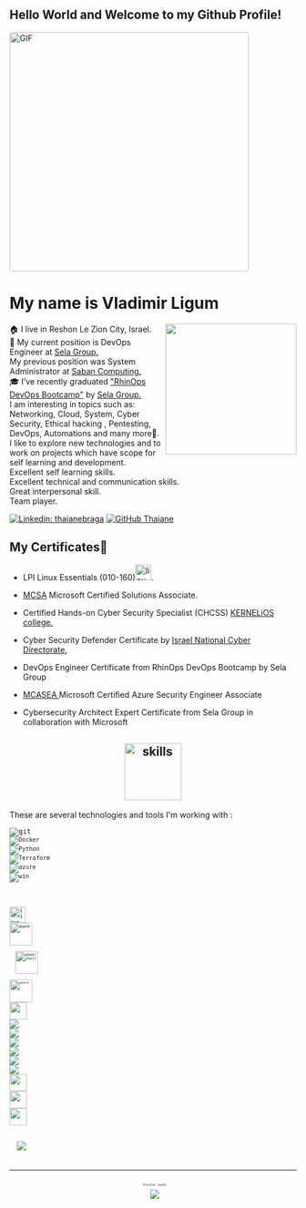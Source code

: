 ## Hello World and Welcome to my Github Profile!

<img style="border-radius: 0.25rem" align="center" alt="GIF" src="https://github.com/abhisheknaiidu/abhisheknaiidu/blob/master/code.gif?raw=true" width="420"/>


# My name is Vladimir Ligum


<img align='right' src="https://media.giphy.com/media/M9gbBd9nbDrOTu1Mqx/giphy.gif" width="230">
🏠 I live in Reshon Le Zion City, Israel. <br/>
💼 My current position is DevOps Engineer at <a href="https://www.sela.co.il/">Sela Group.</a> <br/> 
My previous position was System Administrator at <a href="https://www.sabancom.co.il/">Saban Computing.</a> <br/>
🎓 I’ve recently graduated <a href="https://rhinops.io/"> "RhinOps DevOps Bootcamp"</a> by <a href="https://www.sela.co.il/">Sela Group.</a> <br/>
I am interesting in topics such as: Networking, Cloud, System, Cyber Security, Ethical hacking , Pentesting, DevOps, Automations and many more🚀. <br/>
I like to explore new technologies and to work on projects which have scope for self learning and development. <br/>
Excellent self learning skills.<br/>
Excellent technical and communication skills.<br/>
Great interpersonal skill.<br/>
Team player.<br/>
 


[![Linkedin: thaianebraga](https://img.shields.io/badge/-ligum-blue?style=flat-square&logo=Linkedin&logoColor=white&link=https://www.linkedin.com/in/vladimir-ligum-73269580/)](https://www.linkedin.com/in/vladimir-ligum-73269580/)
[![GitHub Thaiane](https://img.shields.io/github/followers/ligum?label=follow&style=social)](https://github.com/ligum)

 
<h2>My Certificates🚀</h2>

- LPI Linux Essentials (010-160)<img title="linux" alt="linux" src="https://raw.githubusercontent.com/Thomas-George-T/Thomas-George-T/master/assets/linux-tux.svg" width="28" />. <br/>
- <a href="https://docs.microsoft.com/en-us/certifications/mcsa-windows-server-2016-certification/">MCSA</a> Microsoft Certified Solutions Associate.

 
- Certified Hands-on Cyber Security Specialist (CHCSS) <a href="https://www.kernelios.com/">KERNELiOS college. </a> <br/> <a href="https://www.thoughtworks.com"></a>

- Cyber Security Defender Certificate by <a href="https://www.gov.il/en/departments/israel_national_cyber_directorate/govil-landing-page">Israel National Cyber Directorate. </a>

- DevOps Engineer Certificate from RhinOps DevOps Bootcamp by Sela Group

- <a href="https://docs.microsoft.com/en-us/certifications/azure-security-engineer/">MCASEA </a> Microsoft Certified Azure Security Engineer Associate

- Cybersecurity Architect Expert Certificate from Sela Group in collaboration with Microsoft 

 <h2 align="center">
  <img src="https://img.shields.io/badge/SKILLS-4169E1.svg?&logoColor=white" alt="skills" width="100"/>
</h2>
 
These are several technologies and tools I'm working with :
</p>
<code><img alt="git" src="https://img.shields.io/badge/-Git-F05032?style=flat-square&logo=git&logoColor=white" />
<code><img alt="Docker" src="https://img.shields.io/badge/-Docker-46a2f1?style=flat-square&logo=docker&logoColor=white" />
<img alt="Python" src="https://img.shields.io/badge/Python-3776AB?style=flat-square&logo=python&logoColor=white" />
<img alt="Terraform" src="https://badgen.net/badge/icon/terraform?icon=terraform&label" />
<img alt="azure" src="https://user-images.githubusercontent.com/47865329/139946401-c430e531-d1e6-47e5-ae1d-0b8b49886f8f.png" />
<img alt="win" src="https://img.shields.io/badge/Windows-0078D6?style=for-the-badge&logo=windows&logoColor=white" />
</p>                                                                                                                                                                                                                                                                                                                                                                                                                                                 
</p>
<code><img title="linux" alt="linux" src="https://raw.githubusercontent.com/Thomas-George-T/Thomas-George-T/master/assets/linux-tux.svg" width="28" />
<code><img src="https://www.vectorlogo.zone/logos/gnu_bash/gnu_bash-icon.svg" alt="bash" width="40" height="40"/>
<code><img style="margin: 10px" src="https://profilinator.rishav.dev/skills-assets/powershell.png" alt="powershell" width="40" height="40" />
<code><img src="https://www.vectorlogo.zone/logos/microsoft_azure/microsoft_azure-icon.svg" alt="azure" width="40" height="40" />
<code><img height="30" src="https://raw.githubusercontent.com/dereknguyen269/dereknguyen269/master/images/postgresql.png"></code>
<a href="https://git-scm.com/" title="Git"><img src="https://raw.githubusercontent.com/hussainweb/hussainweb/main/icons/git.png" /></a>
<a href="https://www.python.org/" title="Python"><img src="https://raw.githubusercontent.com/hussainweb/hussainweb/main/icons/python.png" /></a>
<a href="https://www.docker.com/" title="Docker"><img src="https://raw.githubusercontent.com/hussainweb/hussainweb/main/icons/docker.png" /></a>
<a href="https://www.terraform.io/" title="Terraform"><img src="https://raw.githubusercontent.com/hussainweb/hussainweb/main/icons/terraform.png" /></a>
<a href="https://www.ansible.com/" title="Ansible"><img src="https://raw.githubusercontent.com/hussainweb/hussainweb/main/icons/ansible.png" /></a>
<a href="https://code.visualstudio.com/" title="Visual Studio Code"><img src="https://raw.githubusercontent.com/hussainweb/hussainweb/main/icons/vscode.png" /></a>
<code><img height="30" src="https://raw.githubusercontent.com/dereknguyen269/dereknguyen269/master/images/html.png"></code>
<code><img height="30" src="https://raw.githubusercontent.com/dereknguyen269/dereknguyen269/master/images/css3.png"></code>
<code><img height="30" src="https://raw.githubusercontent.com/dereknguyen269/dereknguyen269/master/images/js.png"></code>
</p>

                                                                                                                 
<p>
   &nbsp;<img align="center" src="https://github-readme-stats.vercel.app/api?username=ligum&&show_icons=true&title_color=ffffff&icon_color=00ff00&text_color=ffffff&bg_color=151515" /></p>
<p>
                                                                                                                                                                                                                       
---
<p align="center"> 
  Visitor count<br>
  <img src="https://profile-counter.glitch.me/ligum/count.svg" />
</p>        




<!--
**ligum/ligum** is a ✨ _special_ ✨ repository because its `README.md` (this file) appears on your GitHub profile.

Here are some ideas to get you started:

- 🔭 I’m currently working on ...
- 🌱 I’m currently learning ...
- 👯 I’m looking to collaborate on ...
- 🤔 I’m looking for help with ...
- 💬 Ask me about ...
- 📫 How to reach me: ...
- 😄 Pronouns: ...
- ⚡ Fun fact: ...
-->
